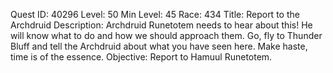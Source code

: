 Quest ID: 40296
Level: 50
Min Level: 45
Race: 434
Title: Report to the Archdruid
Description: Archdruid Runetotem needs to hear about this! He will know what to do and how we should approach them. Go, fly to Thunder Bluff and tell the Archdruid about what you have seen here. Make haste, time is of the essence.
Objective: Report to Hamuul Runetotem.
